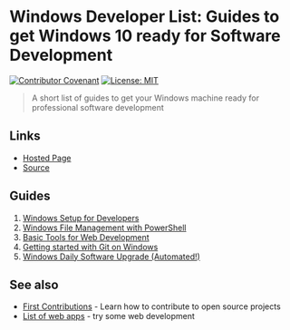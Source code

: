 # Windows Developer List: Guides to get Windows 10 ready for Software Development

[![Contributor Covenant](https://img.shields.io/badge/Contributor%20Covenant-v1.4%20adopted-ff69b4.svg)](code-of-conduct.md)
[![License: MIT](https://img.shields.io/badge/License-MIT-green.svg)](https://opensource.org/licenses/MIT)

> A short list of guides to get your Windows machine ready for professional software development

## Links

- [Hosted Page](https://profcase.github.io/windows-dev-list/)
- [Source](https://github.com/profcase/windows-dev-list)

## Guides

1. [Windows Setup for Developers](https://github.com/denisecase/windows-setup)
1. [Windows File Management with PowerShell](https://github.com/denisecase/windows-file-management)
1. [Basic Tools for Web Development](https://github.com/denisecase/basic-tools-for-webdev)
1. [Getting started with Git on Windows](https://github.com/denisecase/git-started-windows)
1. [Windows Daily Software Upgrade (Automated!)](https://github.com/denisecase/windows-daily-software-upgrade)

## See also

- [First Contributions](https://github.com/firstcontributions/first-contributions) - Learn how to contribute to open source projects
- [List of web apps](https://profcase.github.io/web-apps-list/) - try some web development
